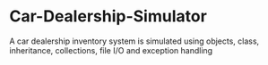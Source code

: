 # Car-Dealership-Simulator
A car dealership inventory system is simulated using objects, class, inheritance, collections, file I/O and exception handling
